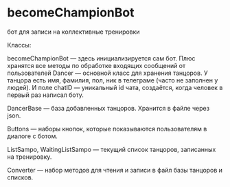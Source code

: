 # becomeChampionBot
бот для записи на коллективные тренировки

Классы:

becomeChampionBot — здесь инициализируется сам бот. Плюс хранятся все методы по обработке входящих сообщений от пользователей
Dancer — основной класс для хранения танцоров. У танцора есть имя, фамилия, пол, ник в телеграме (часто не заполнен у людей).
И поле chatID — уникальный id чата, создаётся, когда человек в первый раз написал боту.

DancerBase — база добавленных танцоров. Хранится в файле через json.

Buttons — наборы кнопок, которые показываются пользователям в диалоге с ботом.

ListSampo, WaitingListSampo — текущий список танцоров, записанных на тренировку.

Converter — набор методов для чтения и записи в файл базы танцоров и списков.
